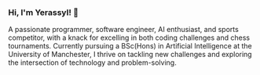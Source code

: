 ### Hi, I'm Yerassyl! 👋


A passionate programmer, software engineer, AI enthusiast, and sports competitor, with a knack for excelling in both coding challenges and chess tournaments. Currently pursuing a BSc(Hons) in Artificial Intelligence at the University of Manchester, I thrive on tackling new challenges and exploring the intersection of technology and problem-solving.

<!--
**kutylbekY/kutylbekY** is a ✨ _special_ ✨ repository because its `README.md` (this file) appears on your GitHub profile.

Here are some ideas to get you started:

- 🔭 I’m currently working on ...
- 🌱 I’m currently learning ...
- 👯 I’m looking to collaborate on ...
- 🤔 I’m looking for help with ...
- 💬 Ask me about ...
- 📫 How to reach me: ...
- 😄 Pronouns: ...
- ⚡ Fun fact: ...
-->
